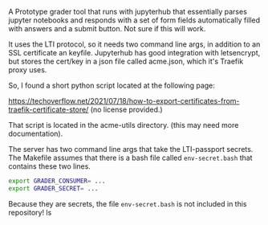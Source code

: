 A Prototype grader tool that runs with jupyterhub that essentially
parses jupyter notebooks and responds with a set of form fields
automatically filled with answers and a submit button. Not sure if
this will work.

It uses the LTI protocol, so it needs two command line args, in
addition to an SSL certificate an keyfile.  Jupyterhub has good
integration with letsencrypt, but stores the cert/key in a json file
called acme.json, which it's Traefik proxy uses.

So, I found a short python script located at the following page:

https://techoverflow.net/2021/07/18/how-to-export-certificates-from-traefik-certificate-store/
(no license provided.)

That script is located in the acme-utils directory. (this may need
more documentation).

The server has two command line args that take the LTI-passport
secrets. The Makefile assumes that there is a bash file called
`env-secret.bash` that contains these two lines.

```bash
export GRADER_CONSUMER= ... 
export GRADER_SECRET= ...
```

Because they are secrets, the file `env-secret.bash` is not included
in this repository!
ls


